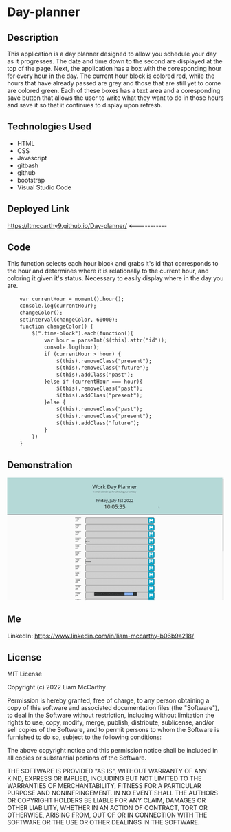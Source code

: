 # Day-planner

## Description
This application is a day planner designed to allow you schedule your day as it progresses.
The date and time down to the second are displayed at the top of the page. Next, the application has
a box with the coresponding hour for every hour in the day.  The current hour block is colored red, while
the hours that have already passed are grey and those that are still yet to come 
are colored green.  Each of these boxes has a text area and a coresponding save button that allows the user to 
write what they want to do in those hours and save it so that it continues to display upon refresh.

## Technologies Used
* HTML
* CSS
* Javascript
* gitbash
* github
* bootstrap
* Visual Studio Code

## Deployed Link

https://ltmccarthy9.github.io/Day-planner/   <-----------

## Code 

This function selects each hour block and grabs it's id that corresponds to the hour and
determines where it is relationally to the current hour, and coloring it given it's status.
Necessary to easily display where in the day you are.
```
    var currentHour = moment().hour();
    console.log(currentHour);
    changeColor();
    setInterval(changeColor, 60000);
    function changeColor() {
        $(".time-block").each(function(){
            var hour = parseInt($(this).attr("id"));
            console.log(hour);
            if (currentHour > hour) {
                $(this).removeClass("present");
                $(this).removeClass("future");
                $(this).addClass("past");
            }else if (currentHour === hour){
                $(this).removeClass("past");
                $(this).addClass("present");
            }else {
                $(this).removeClass("past");
                $(this).removeClass("present");
                $(this).addClass("future");
            }
        })
    }
```

## Demonstration

![Alt Text](./assets/dayplanner.gif)

## Me

LinkedIn: https://www.linkedin.com/in/liam-mccarthy-b06b9a218/

## License

MIT License

Copyright (c) 2022 Liam McCarthy

Permission is hereby granted, free of charge, to any person obtaining a copy
of this software and associated documentation files (the "Software"), to deal
in the Software without restriction, including without limitation the rights
to use, copy, modify, merge, publish, distribute, sublicense, and/or sell
copies of the Software, and to permit persons to whom the Software is
furnished to do so, subject to the following conditions:

The above copyright notice and this permission notice shall be included in all
copies or substantial portions of the Software.

THE SOFTWARE IS PROVIDED "AS IS", WITHOUT WARRANTY OF ANY KIND, EXPRESS OR
IMPLIED, INCLUDING BUT NOT LIMITED TO THE WARRANTIES OF MERCHANTABILITY,
FITNESS FOR A PARTICULAR PURPOSE AND NONINFRINGEMENT. IN NO EVENT SHALL THE
AUTHORS OR COPYRIGHT HOLDERS BE LIABLE FOR ANY CLAIM, DAMAGES OR OTHER
LIABILITY, WHETHER IN AN ACTION OF CONTRACT, TORT OR OTHERWISE, ARISING FROM,
OUT OF OR IN CONNECTION WITH THE SOFTWARE OR THE USE OR OTHER DEALINGS IN THE
SOFTWARE.
